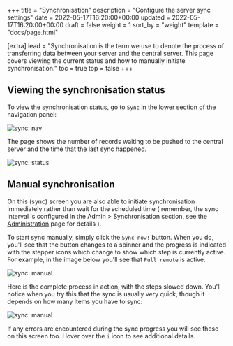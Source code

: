 +++
title = "Synchronisation"
description = "Configure the server sync settings"
date = 2022-05-17T16:20:00+00:00
updated = 2022-05-17T16:20:00+00:00
draft = false
weight = 1
sort_by = "weight"
template = "docs/page.html"

[extra]
lead = "Synchronisation is the term we use to denote the process of transferring data between your server and the central server. This page covers viewing the current status and how to manually initiate synchronisation."
toc = true
top = false
+++

## Viewing the synchronisation status

To view the synchronisation status, go to `Sync` in the lower section of the navigation panel: 

![sync: nav](/docs/sync/images/sync_nav.png)

The page shows the number of records waiting to be pushed to the central server and the time that the last sync happened.

![sync: status](/docs/sync/images/sync_status.png)

## Manual synchronisation

On this (sync) screen you are also able to initiate synchronisation immediately rather than wait for the scheduled time ( remember, the sync interval is configured in the Admin > Synchronisation section, see the [Administration](/docs/administration/synchronisation/) page for details ).

To start sync manually, simply click the `Sync now!` button. When you do, you'll see that the button changes to a spinner and the progress is indicated with the stepper icons which change to show which step is currently active. For example, in the image below you'll see that `Pull remote` is active.

![sync: manual](/docs/sync/images/sync_in_progress.png)

Here is the complete process in action, with the steps slowed down. You'll notice when you try this that the sync is usually very quick, though it depends on how many items you have to sync:

![sync: manual](/docs/sync/images/sync.gif)

If any errors are encountered during the sync progress you will see these on this screen too. Hover over the `i` icon to see additional details.